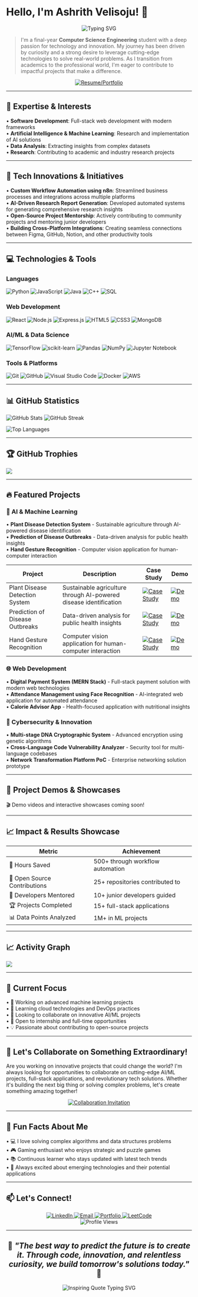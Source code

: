 # Hello, I'm Ashrith Velisoju! 👋

<div align="center">
  <img src="https://readme-typing-svg.herokuapp.com?font=Fira+Code&pause=1000&color=36BCF7&width=435&lines=Computer+Science+Engineering+Student;AI+%26+ML+Enthusiast;Full-Stack+Developer;Innovation+Driven+Problem+Solver" alt="Typing SVG" />
</div>

> I'm a final-year **Computer Science Engineering** student with a deep passion for technology and innovation. My journey has been driven by curiosity and a strong desire to leverage cutting-edge technologies to solve real-world problems. As I transition from academics to the professional world, I'm eager to contribute to impactful projects that make a difference.

<div align="center">
  
[![Resume/Portfolio](https://img.shields.io/badge/📄_Interactive_Resume-Download_Now-blue?style=for-the-badge&logo=adobe-acrobat-reader&logoColor=white)](https://ashrithvelisoju.github.io/Portfolio/)

</div>

---

## 🚀 Expertise & Interests

• **Software Development**: Full-stack web development with modern frameworks  
• **Artificial Intelligence & Machine Learning**: Research and implementation of AI solutions  
• **Data Analysis**: Extracting insights from complex datasets  
• **Research**: Contributing to academic and industry research projects

---

## 🔬 Tech Innovations & Initiatives

• **Custom Workflow Automation using n8n**: Streamlined business processes and integrations across multiple platforms  
• **AI-Driven Research Report Generation**: Developed automated systems for generating comprehensive research insights  
• **Open-Source Project Mentorship**: Actively contributing to community projects and mentoring junior developers  
• **Building Cross-Platform Integrations**: Creating seamless connections between Figma, GitHub, Notion, and other productivity tools

---

## 💻 Technologies & Tools

### Languages

<p>
<img alt="Python" src="https://img.shields.io/badge/python-3670A0?style=for-the-badge&logo=python&logoColor=ffdd54" />
<img alt="JavaScript" src="https://img.shields.io/badge/javascript-%23323330.svg?style=for-the-badge&logo=javascript&logoColor=%23F7DF1E" />
<img alt="Java" src="https://img.shields.io/badge/java-%23ED8B00.svg?style=for-the-badge&logo=openjdk&logoColor=white" />
<img alt="C++" src="https://img.shields.io/badge/c++-%2300599C.svg?style=for-the-badge&logo=c%2B%2B&logoColor=white" />
<img alt="SQL" src="https://img.shields.io/badge/sql-%2307405e.svg?style=for-the-badge&logo=sqlite&logoColor=white" />
</p>

### Web Development

<p>
<img alt="React" src="https://img.shields.io/badge/react-%2320232a.svg?style=for-the-badge&logo=react&logoColor=%2361DAFB" />
<img alt="Node.js" src="https://img.shields.io/badge/node.js-6DA55F?style=for-the-badge&logo=node.js&logoColor=white" />
<img alt="Express.js" src="https://img.shields.io/badge/express.js-%23404d59.svg?style=for-the-badge&logo=express&logoColor=%2361DAFB" />
<img alt="HTML5" src="https://img.shields.io/badge/html5-%23E34F26.svg?style=for-the-badge&logo=html5&logoColor=white" />
<img alt="CSS3" src="https://img.shields.io/badge/css3-%231572B6.svg?style=for-the-badge&logo=css3&logoColor=white" />
<img alt="MongoDB" src="https://img.shields.io/badge/MongoDB-%234ea94b.svg?style=for-the-badge&logo=mongodb&logoColor=white" />
</p>

### AI/ML & Data Science

<p>
<img alt="TensorFlow" src="https://img.shields.io/badge/TensorFlow-%23FF6F00.svg?style=for-the-badge&logo=TensorFlow&logoColor=white" />
<img alt="scikit-learn" src="https://img.shields.io/badge/scikit--learn-%23F7931E.svg?style=for-the-badge&logo=scikit-learn&logoColor=white" />
<img alt="Pandas" src="https://img.shields.io/badge/pandas-%23150458.svg?style=for-the-badge&logo=pandas&logoColor=white" />
<img alt="NumPy" src="https://img.shields.io/badge/numpy-%23013243.svg?style=for-the-badge&logo=numpy&logoColor=white" />
<img alt="Jupyter Notebook" src="https://img.shields.io/badge/jupyter-%23FA0F00.svg?style=for-the-badge&logo=jupyter&logoColor=white" />
</p>

### Tools & Platforms

<p>
<img alt="Git" src="https://img.shields.io/badge/git-%23F05033.svg?style=for-the-badge&logo=git&logoColor=white" />
<img alt="GitHub" src="https://img.shields.io/badge/github-%23121011.svg?style=for-the-badge&logo=github&logoColor=white" />
<img alt="Visual Studio Code" src="https://img.shields.io/badge/Visual%20Studio%20Code-0078d4.svg?style=for-the-badge&logo=visual-studio-code&logoColor=white" />
<img alt="Docker" src="https://img.shields.io/badge/docker-%230db7ed.svg?style=for-the-badge&logo=docker&logoColor=white" />
<img alt="AWS" src="https://img.shields.io/badge/AWS-FF9900?style=for-the-badge&logoColor=white" />
</p>

---

## 📊 GitHub Statistics

<p>
<img alt="GitHub Stats" src="https://github-readme-stats.vercel.app/api?username=ashrithvelisoju&show_icons=true&theme=tokyonight" />
<img alt="GitHub Streak" src="https://github-readme-streak-stats.herokuapp.com/?user=ashrithvelisoju&theme=tokyonight" />
</p>

<img alt="Top Languages" src="https://github-readme-stats.vercel.app/api/top-langs/?username=ashrithvelisoju&layout=compact&theme=tokyonight" />

---

## 🏆 GitHub Trophies

<img src="https://github-profile-trophy.vercel.app/?username=ashrithvelisoju&theme=nord&column=7" />

---

## 🔥 Featured Projects

### 🤖 AI & Machine Learning

• **Plant Disease Detection System** - Sustainable agriculture through AI-powered disease identification  
• **Prediction of Disease Outbreaks** - Data-driven analysis for public health insights  
• **Hand Gesture Recognition** - Computer vision application for human-computer interaction

| Project | Description | Case Study | Demo |
|---------|-------------|------------|------|
| Plant Disease Detection System | Sustainable agriculture through AI-powered disease identification | <a href="#"><img alt="Case Study" src="https://img.shields.io/badge/📊_Case_Study-View-blue?style=for-the-badge" /></a> | <a href="#"><img alt="Demo" src="https://img.shields.io/badge/🎬_Demo-Watch-red?style=for-the-badge" /></a> |
| Prediction of Disease Outbreaks | Data-driven analysis for public health insights | <a href="#"><img alt="Case Study" src="https://img.shields.io/badge/📊_Case_Study-View-blue?style=for-the-badge" /></a> | <a href="#"><img alt="Demo" src="https://img.shields.io/badge/🎬_Demo-Watch-red?style=for-the-badge" /></a> |
| Hand Gesture Recognition | Computer vision application for human-computer interaction | <a href="#"><img alt="Case Study" src="https://img.shields.io/badge/📊_Case_Study-View-blue?style=for-the-badge" /></a> | <a href="#"><img alt="Demo" src="https://img.shields.io/badge/🎬_Demo-Watch-red?style=for-the-badge" /></a> |

### 🌐 Web Development

• **Digital Payment System (MERN Stack)** - Full-stack payment solution with modern web technologies  
• **Attendance Management using Face Recognition** - AI-integrated web application for automated attendance  
• **Calorie Advisor App** - Health-focused application with nutritional insights

### 🔐 Cybersecurity & Innovation

• **Multi-stage DNA Cryptographic System** - Advanced encryption using genetic algorithms  
• **Cross-Language Code Vulnerability Analyzer** - Security tool for multi-language codebases  
• **Network Transformation Platform PoC** - Enterprise networking solution prototype

---

## 🎯 Project Demos & Showcases

🎬 Demo videos and interactive showcases coming soon!

---

## 📈 Impact & Results Showcase

| Metric | Achievement |
|--------|-------------|
| 🚀 Hours Saved | 500+ through workflow automation |
| 🌟 Open Source Contributions | 25+ repositories contributed to |
| 👥 Developers Mentored | 10+ junior developers guided |
| 🏆 Projects Completed | 15+ full-stack applications |
| 📊 Data Points Analyzed | 1M+ in ML projects |

---

## 📈 Activity Graph

<img src="https://github-readme-activity-graph.vercel.app/graph?username=ashrithvelisoju&theme=tokyo-night" />

---

## 🎯 Current Focus

• 🔭 Working on advanced machine learning projects  
• 🌱 Learning cloud technologies and DevOps practices  
• 👯 Looking to collaborate on innovative AI/ML projects  
• 🤝 Open to internship and full-time opportunities  
• 💡 Passionate about contributing to open-source projects

---

## 🤝 Let's Collaborate on Something Extraordinary!

Are you working on innovative projects that could change the world? I'm always looking for opportunities to collaborate on cutting-edge AI/ML projects, full-stack applications, and revolutionary tech solutions. Whether it's building the next big thing or solving complex problems, let's create something amazing together!

<div align="center">
  <a href="#">
    <img src="https://img.shields.io/badge/🚀_Open_for_Collaboration-Let's_Build_Something_Amazing!-brightgreen?style=for-the-badge" alt="Collaboration Invitation" />
  </a>
</div>

---

## 🌟 Fun Facts About Me

• 💻 I love solving complex algorithms and data structures problems  
• 🎮 Gaming enthusiast who enjoys strategic and puzzle games  
• 📚 Continuous learner who stays updated with latest tech trends  
• 🎯 Always excited about emerging technologies and their potential applications

---

## 📫 Let's Connect!

<div align="center">
  <a href="https://www.linkedin.com/in/ashrithvelisoju/">
    <img src="https://img.shields.io/badge/LinkedIn-0077B5?style=for-the-badge&logo=linkedin&logoColor=white" alt="LinkedIn" />
  </a>
  <a href="mailto:ashrithvelisoju@gmail.com">
    <img src="https://img.shields.io/badge/Gmail-D14836?style=for-the-badge&logo=gmail&logoColor=white" alt="Email" />
  </a>
  <a href="https://ashrithvelisoju.github.io/">
    <img src="https://img.shields.io/badge/Portfolio-FF5722?style=for-the-badge&logo=todoist&logoColor=white" alt="Portfolio" />
  </a>
  <a href="https://leetcode.com/ashrithvelisoju">
    <img src="https://img.shields.io/badge/LeetCode-000000?style=for-the-badge&logo=LeetCode&logoColor=#d16c06" alt="LeetCode" />
  </a>
</div>

<div align="center">
  <img src="https://komarev.com/ghpvc/?username=ashrithvelisoju&color=brightgreen&style=flat-square&label=Profile+Views" alt="Profile Views" />
</div>

---

<div align="center">

## 💫 *"The best way to predict the future is to create it. Through code, innovation, and relentless curiosity, we build tomorrow's solutions today."* 💫

<img src="https://readme-typing-svg.herokuapp.com?font=Fira+Code&pause=1000&color=36BCF7&center=true&width=600&lines=Turning+Ideas+Into+Reality;Through+Code+and+Innovation;Building+The+Future%2C+One+Commit+At+A+Time" alt="Inspiring Quote Typing SVG" />

</div>

